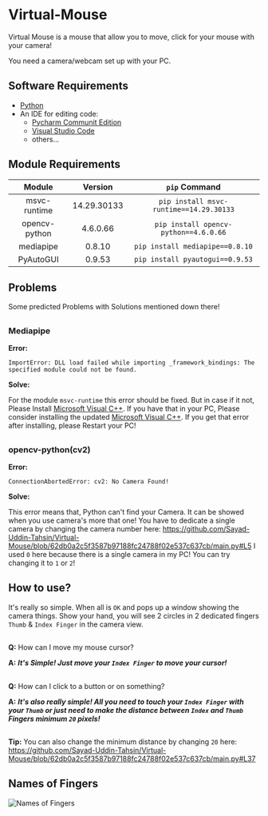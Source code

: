 # Virtual-Mouse
Virtual Mouse is a mouse that allow you to move, click for your mouse with your camera!

You need a camera/webcam set up with your PC.

## Software Requirements
- [Python](https://python.org)
- An IDE for editing code:
   - [Pycharm Communit Edition](https://www.jetbrains.com/pycharm/download)
   - [Visual Studio Code](https://code.visualstudio.com/download)
   - others...

## Module Requirements
| Module | Version | `pip` Command |
| :--: | :-----: | :---: |
| msvc-runtime | 14.29.30133 | `pip install msvc-runtime==14.29.30133` |
| opencv-python | 4.6.0.66 | `pip install opencv-python==4.6.0.66` |
| mediapipe | 0.8.10 | `pip install mediapipe==0.8.10` |
| PyAutoGUI | 0.9.53 | `pip install pyautogui==0.9.53` |

## Problems

Some predicted Problems with Solutions mentioned down there!

##
### Mediapipe
**Error:**

`ImportError: DLL load failed while importing _framework_bindings: The specified module could not be found.`

**Solve:**

For the module `msvc-runtime` this error should be fixed. But in case if it not, Please Install [Microsoft Visual C++](https://docs.microsoft.com/en-US/cpp/windows/latest-supported-vc-redist?view=msvc-170). If you have that in your PC, Please consider installing the updated [Microsoft Visual C++](https://docs.microsoft.com/en-US/cpp/windows/latest-supported-vc-redist?view=msvc-170). If you get that error after installing, please Restart your PC!

##
### opencv-python(cv2)
**Error:**

`ConnectionAbortedError: cv2: No Camera Found!`

**Solve:**

This error means that, Python can't find your Camera. It can be showed when you use camera's more that one! You have to dedicate a single camera by changing the camera number here: https://github.com/Sayad-Uddin-Tahsin/Virtual-Mouse/blob/62db0a2c5f3587b97188fc24788f02e537c637cb/main.py#L5 I used `0` here because there is a single camera in my PC! You can try changing it to `1` or `2`!

## How to use?
It's really so simple. When all is `OK` and pops up a window showing the camera things. Show your hand, you will see 2 circles in 2 dedicated fingers `Thumb` & `Index Finger` in the camera view.

##
**Q:** How can I move my mouse cursor?

**A:** ___It's Simple! Just move your `Index Finger` to move your cursor!___

##
**Q:** How can I click to a button or on something?

**A:** ___It's also really simple! All you need to touch your `Index Finger` with your `Thumb` or just need to make the distance between `Index` and `Thumb` Fingers minimum `20` pixels!___

##
 **Tip:** You can also change the minimum distance by changing `20` here: https://github.com/Sayad-Uddin-Tahsin/Virtual-Mouse/blob/62db0a2c5f3587b97188fc24788f02e537c637cb/main.py#L37
 
 ## Names of Fingers
 ![Names of Fingers](https://image.shutterstock.com/image-vector/fingers-names-human-body-parts-260nw-1042963189.jpg)
